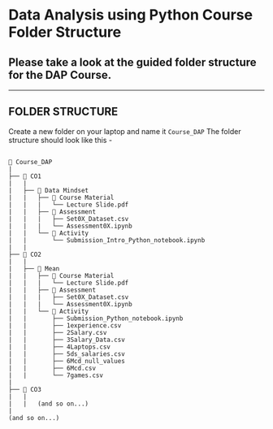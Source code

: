 # Data Analysis using Python Course Folder Structure
## Please take a look at the guided folder structure for the DAP Course.

----------------------
FOLDER STRUCTURE 
----------------------

Create a new folder on your laptop and name it `Course_DAP`
The folder structure should look like this -

```

📁 Course_DAP
|
├── 📂 CO1
|   |
|   ├── 📂 Data Mindset
|   |   ├── 📂 Course Material
|   |   |   └── Lecture Slide.pdf
|   |   ├── 📂 Assessment
|   |   |   ├── Set0X_Dataset.csv
|   |   |   └── Assessment0X.ipynb
|   |   └── 📂 Activity
|   |       └── Submission_Intro_Python_notebook.ipynb
|   |
├── 📂 CO2
|   |
|   ├── 📂 Mean
|   |   ├── 📂 Course Material
|   |   |   └── Lecture Slide.pdf
|   |   ├── 📂 Assessment
|   |   |   ├── Set0X_Dataset.csv
|   |   |   └── Assessment0X.ipynb
|   |   └── 📂 Activity
|   |       ├── Submission_Python_notebook.ipynb
|   |       ├── 1experience.csv
|   |       ├── 2Salary.csv
|   |       ├── 3Salary_Data.csv
|   |       ├── 4Laptops.csv
|   |       ├── 5ds_salaries.csv
|   |       ├── 6Mcd_null_values
|   |       ├── 6Mcd.csv
|   |       └── 7games.csv
|
├── 📂 CO3
|   |
|   |   (and so on...)
|
(and so on...)


```

